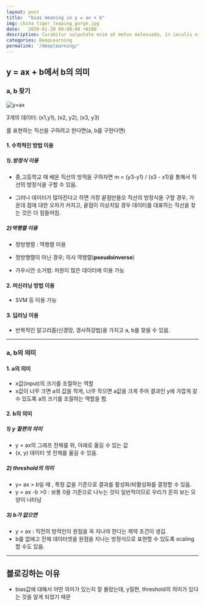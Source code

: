 ```yaml
---
layout: post
title:  "bias meaning in y = ax + b"
img: china_tiger_leaping_gorge.jpg
date:   2020-01-20 00:00:00 +0200
description: Curabitur vulputate enim at metus malesuada, in iaculis nisl tincidunt. Mauris dapibus ut ante ornare ullamcorper. Vivamus ultrices erat lorem. Phasellus pretium nisl ac elit porttitor, id condimentum velit aliquam.
categories: DeepLearning
permalink: '/deeplearning/'
---
```


## y = ax + b에서 b의 의미


### a, b 찾기
![y=ax](images/y=ax.jpg)

3개의 데이터: (x1,y1), (x2, y2), (x3, y3) 

를 표현하는 직선을 구하려고 한다면(a, b를 구한다면)

#### 1. 수학적인 방법 이용

##### 1).방정식 이용

- 중,고등학교 때 배운 직선의 방적을 구하자면 m = (y3-y1) / (x3 - x1)을 통해서 직선의 방정식을 구할 수 있음.

- 그러나 데이터가 많아진다고 하면 가장 끝점만들오 직선의 방정식을 구할 경우, 가운데 점에 대한 오차가 커지고, 끝점이 이상치일 경우  데이터를 대표하는 직선을 찾는 것은 더 힘들어짐.

##### 2)역행렬 이용

  - 정방행렬 : 역행렬 이용
  - 정방행렬이 아닌 경우; 의사 역행렬(**pseudoinverse**)

- 가우시안 소거법: 차원이 많은 데이터에 이용 가능

####  2. 머신러닝 방법 이용

- SVM 등 이용 가능

####  3. 딥러닝 이용

- 반복적인 알고리즘(신경망, 경사하강법)을 가지고 a, b를 찾을 수 있음.



---

### a, b의 의미

#### 1. a의 의미
- x값(input)의 크기를 조절하는 역할
- x값이 너무 크면 a의 값을 작게, 너무 작으면 a값을 크게 주어  결과인 y에 가깝게 갈 수 있도록 a의 크기를 조절하는 역할을 함.

#### 2. b의 의미
##### 1) y 절편의 의미
- y = ax의 그래프 전체를 위, 아래로 옮길 수 있는 값
- (x, y) 데이터 셋 전체를 옮길 수 있음.

##### 2) threshold의 의미
- y= ax  > b일 때 , 특정 값을 기준으로 결과를 활성화/비활성화를 결정할 수 있음.
- y = ax -b >0 : 보통 0을 기준으로 나누는 것이 일반적이므로 우리가 흔히 보는 모양이 나타남

##### 3) b가 없으면
- y = ax : 직전의 방적인이 원점을 꼭 지나야 한다는 제약 조건이 생김.
- b를 없애고 전체 데이터셋을 원점을 지나는 방정식으로 표현할 수 있도록 scaling할 수도 있음.

---


## 블로깅하는 이유
- bias값에 대해서 어떤 의미가 있는지 잘 몰랐는데,  y절편, threshold의 의미가 있다는 것을 알게 되었기 때문

  